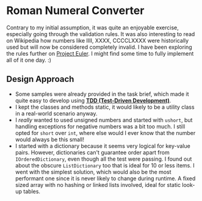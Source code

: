 # Roman Numeral Converter
Contrary to my initial assumption, it was quite an enjoyable exercise, especially going through the validation rules. It was also interesting to read on Wikipedia how numbers like IIII, XXXX, CCCCLXXXX were historically used but will now be considered completely invalid. I have been exploring the rules further on [Project Euler](https://projecteuler.net/about=roman_numerals). I might find some time to fully implement all of it one day. :)

## Design Approach
- Some samples were already provided in the task brief, which made it quite easy to develop using [**TDD (Test-Driven Development)**](https://martinfowler.com/bliki/TestDrivenDevelopment.html).
- I kept the classes and methods static, it would likely to be a utility class in a real-world scenario anyway.
- I _really_ wanted to used unsigned numbers and started with `ushort`, but handling exceptions for negative numbers was a bit too much. I still opted for `short` over `int`, where else would I ever know that the number would always be this small!
- I started with a dictionary because it seems very logical for key-value pairs. However, dictionaries can't guarantee order apart from `IOrderedDictionary`, even though all the test were passing. I found out about the obscure `ListDictionary` too that is ideal for 10 or less items. I went with the simplest solution, which would also be the most performant one since it is never likely to change during runtime. A fixed sized array with no hashing or linked lists involved, ideal for static look-up tables.